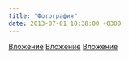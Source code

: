 ```yaml
---
title: "Фотография"
date: 2013-07-01 10:38:00 +0300
---
```



[Вложение](/assets/vk_photos/1/1eQ8V2T0o48.jpg)
[Вложение](/assets/vk_photos/1/OVQe60L7g4s.jpg)
[Вложение](/assets/vk_photos/1/RQqkvSJ2wUA.jpg)
